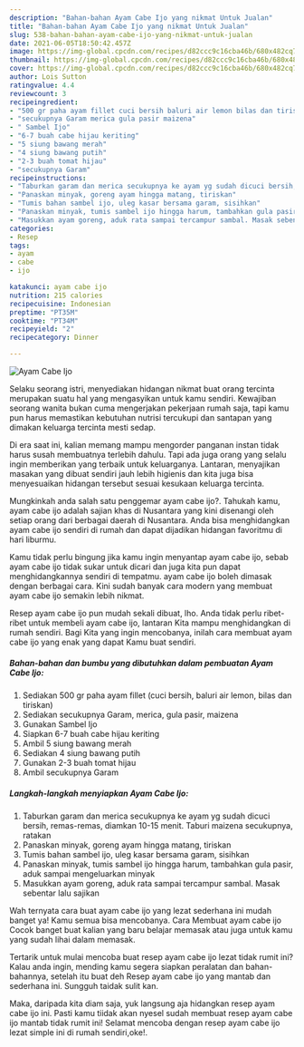 ```yaml
---
description: "Bahan-bahan Ayam Cabe Ijo yang nikmat Untuk Jualan"
title: "Bahan-bahan Ayam Cabe Ijo yang nikmat Untuk Jualan"
slug: 538-bahan-bahan-ayam-cabe-ijo-yang-nikmat-untuk-jualan
date: 2021-06-05T18:50:42.457Z
image: https://img-global.cpcdn.com/recipes/d82ccc9c16cba46b/680x482cq70/ayam-cabe-ijo-foto-resep-utama.jpg
thumbnail: https://img-global.cpcdn.com/recipes/d82ccc9c16cba46b/680x482cq70/ayam-cabe-ijo-foto-resep-utama.jpg
cover: https://img-global.cpcdn.com/recipes/d82ccc9c16cba46b/680x482cq70/ayam-cabe-ijo-foto-resep-utama.jpg
author: Lois Sutton
ratingvalue: 4.4
reviewcount: 3
recipeingredient:
- "500 gr paha ayam fillet cuci bersih baluri air lemon bilas dan tiriskan"
- "secukupnya Garam merica gula pasir maizena"
- " Sambel Ijo"
- "6-7 buah cabe hijau keriting"
- "5 siung bawang merah"
- "4 siung bawang putih"
- "2-3 buah tomat hijau"
- "secukupnya Garam"
recipeinstructions:
- "Taburkan garam dan merica secukupnya ke ayam yg sudah dicuci bersih, remas-remas, diamkan 10-15 menit. Taburi maizena secukupnya, ratakan"
- "Panaskan minyak, goreng ayam hingga matang, tiriskan"
- "Tumis bahan sambel ijo, uleg kasar bersama garam, sisihkan"
- "Panaskan minyak, tumis sambel ijo hingga harum, tambahkan gula pasir, aduk sampai mengeluarkan minyak"
- "Masukkan ayam goreng, aduk rata sampai tercampur sambal. Masak sebentar lalu sajikan"
categories:
- Resep
tags:
- ayam
- cabe
- ijo

katakunci: ayam cabe ijo 
nutrition: 215 calories
recipecuisine: Indonesian
preptime: "PT35M"
cooktime: "PT34M"
recipeyield: "2"
recipecategory: Dinner

---
```



![Ayam Cabe Ijo](https://img-global.cpcdn.com/recipes/d82ccc9c16cba46b/680x482cq70/ayam-cabe-ijo-foto-resep-utama.jpg)

Selaku seorang istri, menyediakan hidangan nikmat buat orang tercinta merupakan suatu hal yang mengasyikan untuk kamu sendiri. Kewajiban seorang  wanita bukan cuma mengerjakan pekerjaan rumah saja, tapi kamu pun harus memastikan kebutuhan nutrisi tercukupi dan santapan yang dimakan keluarga tercinta mesti sedap.

Di era  saat ini, kalian memang mampu mengorder panganan instan tidak harus susah membuatnya terlebih dahulu. Tapi ada juga orang yang selalu ingin memberikan yang terbaik untuk keluarganya. Lantaran, menyajikan masakan yang dibuat sendiri jauh lebih higienis dan kita juga bisa menyesuaikan hidangan tersebut sesuai kesukaan keluarga tercinta. 



Mungkinkah anda salah satu penggemar ayam cabe ijo?. Tahukah kamu, ayam cabe ijo adalah sajian khas di Nusantara yang kini disenangi oleh setiap orang dari berbagai daerah di Nusantara. Anda bisa menghidangkan ayam cabe ijo sendiri di rumah dan dapat dijadikan hidangan favoritmu di hari liburmu.

Kamu tidak perlu bingung jika kamu ingin menyantap ayam cabe ijo, sebab ayam cabe ijo tidak sukar untuk dicari dan juga kita pun dapat menghidangkannya sendiri di tempatmu. ayam cabe ijo boleh dimasak dengan berbagai cara. Kini sudah banyak cara modern yang membuat ayam cabe ijo semakin lebih nikmat.

Resep ayam cabe ijo pun mudah sekali dibuat, lho. Anda tidak perlu ribet-ribet untuk membeli ayam cabe ijo, lantaran Kita mampu menghidangkan di rumah sendiri. Bagi Kita yang ingin mencobanya, inilah cara membuat ayam cabe ijo yang enak yang dapat Kamu buat sendiri.

<!--inarticleads1-->

##### Bahan-bahan dan bumbu yang dibutuhkan dalam pembuatan Ayam Cabe Ijo:

1. Sediakan 500 gr paha ayam fillet (cuci bersih, baluri air lemon, bilas dan tiriskan)
1. Sediakan secukupnya Garam, merica, gula pasir, maizena
1. Gunakan  Sambel Ijo
1. Siapkan 6-7 buah cabe hijau keriting
1. Ambil 5 siung bawang merah
1. Sediakan 4 siung bawang putih
1. Gunakan 2-3 buah tomat hijau
1. Ambil secukupnya Garam




<!--inarticleads2-->

##### Langkah-langkah menyiapkan Ayam Cabe Ijo:

1. Taburkan garam dan merica secukupnya ke ayam yg sudah dicuci bersih, remas-remas, diamkan 10-15 menit. Taburi maizena secukupnya, ratakan
1. Panaskan minyak, goreng ayam hingga matang, tiriskan
1. Tumis bahan sambel ijo, uleg kasar bersama garam, sisihkan
1. Panaskan minyak, tumis sambel ijo hingga harum, tambahkan gula pasir, aduk sampai mengeluarkan minyak
1. Masukkan ayam goreng, aduk rata sampai tercampur sambal. Masak sebentar lalu sajikan




Wah ternyata cara buat ayam cabe ijo yang lezat sederhana ini mudah banget ya! Kamu semua bisa mencobanya. Cara Membuat ayam cabe ijo Cocok banget buat kalian yang baru belajar memasak atau juga untuk kamu yang sudah lihai dalam memasak.

Tertarik untuk mulai mencoba buat resep ayam cabe ijo lezat tidak rumit ini? Kalau anda ingin, mending kamu segera siapkan peralatan dan bahan-bahannya, setelah itu buat deh Resep ayam cabe ijo yang mantab dan sederhana ini. Sungguh taidak sulit kan. 

Maka, daripada kita diam saja, yuk langsung aja hidangkan resep ayam cabe ijo ini. Pasti kamu tiidak akan nyesel sudah membuat resep ayam cabe ijo mantab tidak rumit ini! Selamat mencoba dengan resep ayam cabe ijo lezat simple ini di rumah sendiri,oke!.

